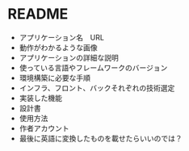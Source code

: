 # README

* アプリケーション名　URL
* 動作がわかるような画像
* アプリケーションの詳細な説明
* 使っている言語やフレームワークのバージョン
* 環境構築に必要な手順
* インフラ、フロント、バックそれぞれの技術選定
* 実装した機能
* 設計書
* 使用方法
* 作者アカウント
* 最後に英語に変換したものを載せたらいいのでは？
